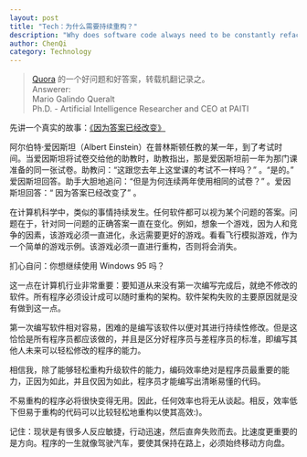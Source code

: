 ```yaml
---
layout: post
title: "Tech：为什么需要持续重构？"
description: "Why does software code always need to be constantly refactored"
author: ChenQi
category: Technology
---
```


> [Quora](https://qr.ae/pNAnqY) 的一个好问题和好答案，转载机翻记录之。  
Answerer:  
Mario Galindo Queralt  
Ph.D. - Artificial Intelligence Researcher and CEO at PAITI

先讲一个真实的故事：[《因为答案已经改变》](http://www.rkndavis.com/business-technology/because-the-answers-have-changed/)

阿尔伯特·爱因斯坦（Albert Einstein）在普林斯顿任教的某一年，到了考试时间。当爱因斯坦将试卷交给他的助教时，助教指出，那是爱因斯坦前一年为那门课准备的同一张试卷。助教问：“这跟您去年上这堂课的考试不一样吗？” 。“是的。” 爱因斯坦回答。助手大胆地追问：“但是为何连续两年使用相同的试卷？” 。爱因斯坦回答：“ 因为答案已经改变了” 。

在计算机科学中，类似的事情持续发生。任何软件都可以视为某个问题的答案。问题在于，针对同一问题的正确答案一直在变化。例如，想象一个游戏，因为人和竞争的因素，该游戏必须一直进化，永远需要更好的游戏。看看飞行模拟游戏，作为一个简单的游戏示例。该游戏必须一直进行重构，否则将会消失。

扪心自问：你想继续使用 Windows 95 吗？

这一点在计算机行业非常重要：要知道从来没有第一次编写完成后，就绝不修改的软件。所有程序必须设计成可以随时重构的架构。软件架构失败的主要原因就是没有做到这一点。

第一次编写软件相对容易，困难的是编写该软件以便对其进行持续性修改。但是这恰恰是所有程序员都应该做的，并且是区分好程序员与差程序员的标准，即编写其他人未来可以轻松修改的程序的能力。

相信我，除了能够轻松重构升级软件的能力，编码效率绝对是程序员最重要的能力，正因为如此，并且仅因为如此，程序员才能编写出清晰易懂的代码。

不易重构的程序必将很快变得无用。因此，任何效率也将无从谈起。相反，效率低下但易于重构的代码可以比较轻松地重构以使其高效:)。

记住：现状是有很多人反应敏捷，行动迅速，然后直奔失败而去。比速度更重要的是方向。程序的一生就像驾驶汽车，要使其保持在路上，必须始终移动方向盘。
